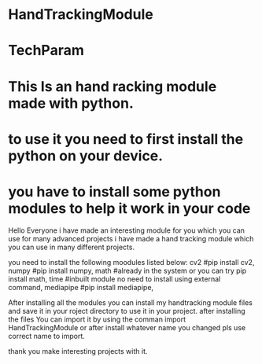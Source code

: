 # HandTrackingModule
# TechParam
# This Is an hand racking module made with python.
# to use it you need to first install the python on your device.
# you have to install some python modules to help it work in your code
Hello Everyone i have made an interesting module for you which you can use for many advanced projects i have made a hand tracking module which you can use in many different projects. 

you need to install the following moodules listed below:
cv2 #pip install cv2,
numpy #pip install numpy,
math #already in the system or you can try pip install math,
time #inbuilt module no need to install using external command,
mediapipe #pip install mediapipe,

After installing all the modules you can install my handtracking module files and save it in your roject directory to use it in your project.
after installing the files You can import it by using the comman import HandTrackingModule or after install whatever name you changed pls use correct name to import.

thank you make interesting projects with it.
